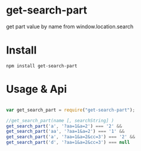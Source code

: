 # get-search-part
get part value by name from window.location.search

# Install
```
npm install get-search-part
```

# Usage & Api
```javascript

var get_search_part = require("get-search-part");

//get_search_part(name [, searchString] )
get_search_part('a', '?aa=1&a=2') === '2' &&
get_search_part('aa', '?aa=1&a=2') === '1' &&
get_search_part('a', '?aa=1&a=2&cc=3') === '2' &&
get_search_part('d', '?aa=1&a=2&cc=3') === null

```
